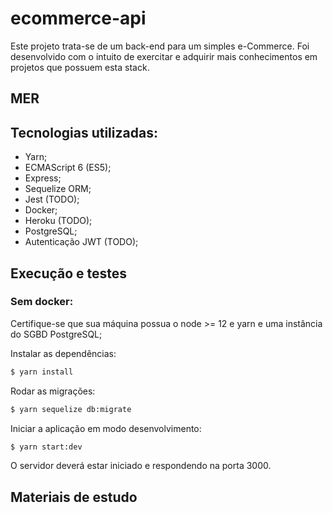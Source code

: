 # ecommerce-api

Este projeto trata-se de um back-end para um simples e-Commerce. Foi desenvolvido com o intuito de exercitar e adquirir mais conhecimentos em projetos que possuem esta stack. 

## MER

## Tecnologias utilizadas:

* Yarn;
* ECMAScript 6 (ES5);
* Express;
* Sequelize ORM;
* Jest (TODO);
* Docker;
* Heroku (TODO);
* PostgreSQL;
* Autenticação JWT (TODO);

## Execução e testes

### Sem docker:

Certifique-se que sua máquina possua o node >= 12 e yarn e uma instância do SGBD PostgreSQL;

Instalar as dependências:

```bash
$ yarn install
```

Rodar as migrações:

```bash
$ yarn sequelize db:migrate
```

Iniciar a aplicação em modo desenvolvimento:

```bash
$ yarn start:dev
```

O servidor deverá estar iniciado e respondendo na porta 3000.

## Materiais de estudo